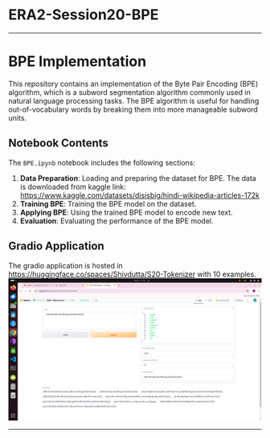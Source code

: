 # ERA2-Session20-BPE

---

# BPE Implementation

This repository contains an implementation of the Byte Pair Encoding (BPE) algorithm, which is a subword segmentation algorithm commonly used in natural language processing tasks. The BPE algorithm is useful for handling out-of-vocabulary words by breaking them into more manageable subword units.


## Notebook Contents
The `BPE.ipynb` notebook includes the following sections:
1. **Data Preparation**: Loading and preparing the dataset for BPE. The data is downloaded from kaggle link: https://www.kaggle.com/datasets/disisbig/hindi-wikipedia-articles-172k
2. **Training BPE**: Training the BPE model on the dataset.
3. **Applying BPE**: Using the trained BPE model to encode new text.
4. **Evaluation**: Evaluating the performance of the BPE model.

## Gradio Application
The gradio application is hosted in https://huggingface.co/spaces/Shivdutta/S20-Tokenizer with 10 examples.
![Tokenizer](tokenizer.png)

---


